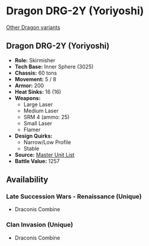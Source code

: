 # Dragon DRG-2Y (Yoriyoshi) 

[Other Dragon variants](../dragon.md) 

## Dragon DRG-2Y (Yoriyoshi) 

- **Role:** Skirmisher 
- **Tech Base:** Inner Sphere (3025) 
- **Chassis:** 60 tons 
- **Movement:** 5 / 8 
- **Armor:** 200 
- **Heat Sinks:** 16 (16) 
- **Weapons:** 
  - Large Laser 
  - Medium Laser 
  - SRM 4 (ammo: 25) 
  - Small Laser 
  - Flamer 
- **Design Quirks:** 
  - Narrow/Low Profile 
  - Stable 
- **Source:** [Master Unit List](http://masterunitlist.info/Unit/Details/910/dragon-drg-2y-yoriyoshi) 
- **Battle Value:** 1257 

## Availability 

### Late Succession Wars - Renaissance (Unique) 

- Draconis Combine 

### Clan Invasion (Unique) 

- Draconis Combine 

